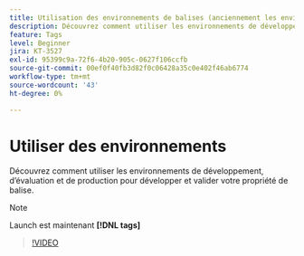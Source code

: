 ```yaml
---
title: Utilisation des environnements de balises (anciennement les environnements Launch)
description: Découvrez comment utiliser les environnements de développement, d’évaluation et de production pour développer et valider votre propriété de balise.
feature: Tags
level: Beginner
jira: KT-3527
exl-id: 95399c9a-72f6-4b20-905c-0627f106ccfb
source-git-commit: 00ef0f40fb3d82f0c06428a35c0e402f46ab6774
workflow-type: tm+mt
source-wordcount: '43'
ht-degree: 0%

---
```


# Utiliser des environnements

Découvrez comment utiliser les environnements de développement, d’évaluation et de production pour développer et valider votre propriété de balise.

>[!NOTE]
>
> Launch est maintenant **[!DNL tags]**

>[!VIDEO](https://video.tv.adobe.com/v/28729/?learn=on)
